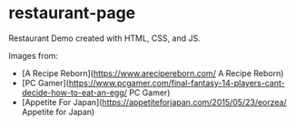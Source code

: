 # restaurant-page

Restaurant Demo created with HTML, CSS, and JS.

Images from:
* [A Recipe Reborn](https://www.arecipereborn.com/ A Recipe Reborn)
* [PC Gamer](https://www.pcgamer.com/final-fantasy-14-players-cant-decide-how-to-eat-an-egg/ PC Gamer)
* [Appetite For Japan](https://appetiteforjapan.com/2015/05/23/eorzea/ Appetite for Japan)
